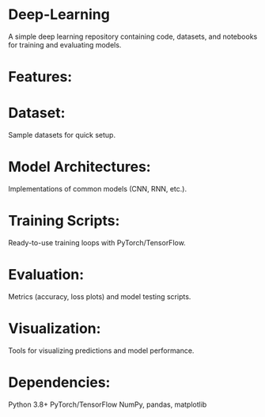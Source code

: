 # Deep-Learning
 A simple deep learning repository containing code, datasets, and notebooks for training and evaluating models.

# Features:
# Dataset: 
Sample datasets for quick setup.
# Model Architectures: 
Implementations of common models (CNN, RNN, etc.).
# Training Scripts: 
Ready-to-use training loops with PyTorch/TensorFlow.
# Evaluation:
Metrics (accuracy, loss plots) and model testing scripts.
# Visualization: 
Tools for visualizing predictions and model performance.
# Dependencies:
Python 3.8+
PyTorch/TensorFlow
NumPy, pandas, matplotlib
